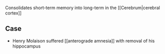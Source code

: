 Consolidates short-term memory into long-term in the [[Cerebrum|cerebral cortex]]
## Case
* Henry Molaison suffered [[anterograde amnesia]] with removal of his hippocampus